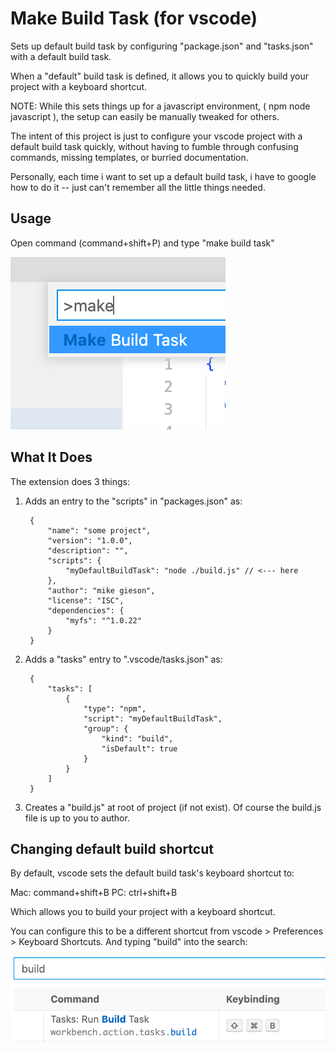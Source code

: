 # Make Build Task (for vscode)
Sets up default build task by configuring "package.json" and "tasks.json" with a default build task.

When a "default" build task is defined, it allows you to quickly build your project with a keyboard shortcut.

NOTE: While this sets things up for a javascript environment, ( npm node javascript ), the setup can easily be manually tweaked for others.

The intent of this project is just to configure your vscode project with a default build task quickly, without having to fumble through confusing commands, missing templates, or burried documentation. 

Personally, each time i want to set up a default build task, i have to google how to do it -- just can't remember all the little things needed.

## Usage
Open command (command+shift+P) and type "make build task"

![Command](./command.png)

## What It Does
The extension does 3 things:

1. Adds an entry to the "scripts" in "packages.json" as:

		{
			"name": "some project",
			"version": "1.0.0",
			"description": "",
			"scripts": {
				"myDefaultBuildTask": "node ./build.js" // <--- here
			},
			"author": "mike gieson",
			"license": "ISC",
			"dependencies": {
				"myfs": "^1.0.22"
			}
		}

2. Adds a "tasks" entry to ".vscode/tasks.json" as:

		{
			"tasks": [
				{
					"type": "npm",
					"script": "myDefaultBuildTask",
					"group": {
						"kind": "build",
						"isDefault": true
					}
				}
			]
		}

3. Creates a "build.js" at root of project (if not exist). Of course the build.js file is up to you to author.

## Changing default build shortcut
By default, vscode sets the default build task's keyboard shortcut to:

Mac: command+shift+B
PC: ctrl+shift+B

Which allows you to build your project with a keyboard shortcut.

You can configure this to be a different shortcut from vscode > Preferences > Keyboard Shortcuts. And typing "build" into the search:

![Command](./shortcuts.png)